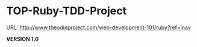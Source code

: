 # TOP-Ruby-TDD-Project

URL: http://www.theodinproject.com/web-development-101/ruby?ref=lnav

**VERSION 1.0**
